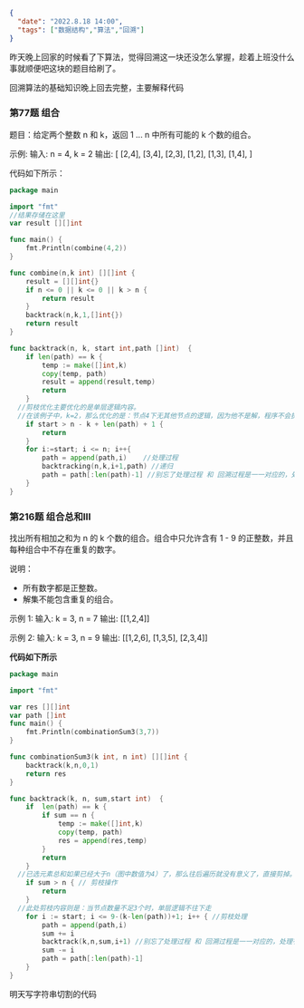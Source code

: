 ```json
{
  "date": "2022.8.18 14:00",
  "tags": ["数据结构","算法","回溯"]
}
```



昨天晚上回家的时候看了下算法，觉得回溯这一块还没怎么掌握，趁着上班没什么事就顺便吧这块的题目给刷了。

回溯算法的基础知识晚上回去完整，主要解释代码

### 第77题 组合

题目：给定两个整数 n 和 k，返回 1 ... n 中所有可能的 k 个数的组合。

示例:
输入: n = 4, k = 2
输出:
[
[2,4],
[3,4],
[2,3],
[1,2],
[1,3],
[1,4],
]

代码如下所示：

```go
package main

import "fmt"
//结果存储在这里
var result [][]int

func main() {
	fmt.Println(combine(4,2))
}

func combine(n,k int) [][]int {
	result = [][]int{}
	if n <= 0 || k <= 0 || k > n { 
		return result
	}
	backtrack(n,k,1,[]int{})
	return result
}

func backtrack(n, k, start int,path []int)  {
	if len(path) == k {
		temp := make([]int,k)
		copy(temp, path)
		result = append(result,temp)
		return
	}
  //剪枝优化主要优化的是单层逻辑内容。
  //在该例子中，k=2，那么优化的是：节点4下无其他节点的逻辑，因为他不是解，程序不会执行到该位置
	if start > n - k + len(path) + 1 { 
		return
	}
	for i:=start; i <= n; i++{
		path = append(path,i)    //处理过程
		backtracking(n,k,i+1,path) //递归
		path = path[:len(path)-1] //别忘了处理过程 和 回溯过程是一一对应的，处理有加，回溯就要有减！
	}
}
```

### 第216题 组合总和III

找出所有相加之和为 n 的 k 个数的组合。组合中只允许含有 1 - 9 的正整数，并且每种组合中不存在重复的数字。

说明：

- 所有数字都是正整数。
- 解集不能包含重复的组合。 

示例 1: 输入: k = 3, n = 7 输出: [[1,2,4]]

示例 2: 输入: k = 3, n = 9 输出: [[1,2,6], [1,3,5], [2,3,4]]

**代码如下所示**

```go
package main

import "fmt"

var res [][]int
var path []int
func main() {
	fmt.Println(combinationSum3(3,7))
}

func combinationSum3(k int, n int) [][]int {
	backtrack(k,n,0,1)
	return res
}

func backtrack(k, n, sum,start int)  {
	if  len(path) == k {
		if sum == n {
			temp := make([]int,k)
			copy(temp, path)
			res = append(res,temp)
		}
		return
	}
  //已选元素总和如果已经大于n（图中数值为4）了，那么往后遍历就没有意义了，直接剪掉。
	if sum > n { // 剪枝操作
		return
	}
  //此处剪枝内容则是：当节点数量不足3个时，单层逻辑不往下走
	for i := start; i <= 9-(k-len(path))+1; i++ { //剪枝处理
		path = append(path,i)
		sum += i
		backtrack(k,n,sum,i+1) //别忘了处理过程 和 回溯过程是一一对应的，处理有加，回溯就要有减！
		sum -= i
		path = path[:len(path)-1]
	}
}
```



明天写字符串切割的代码

